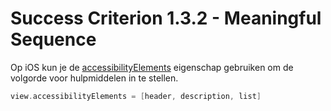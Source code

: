 # Success Criterion 1.3.2 - Meaningful Sequence

Op iOS kun je de [accessibilityElements](https://developer.apple.com/documentation/objectivec/nsobject/1615147-accessibilityelements) eigenschap gebruiken om de volgorde voor hulpmiddelen in te stellen.

```swift
view.accessibilityElements = [header, description, list]
```

